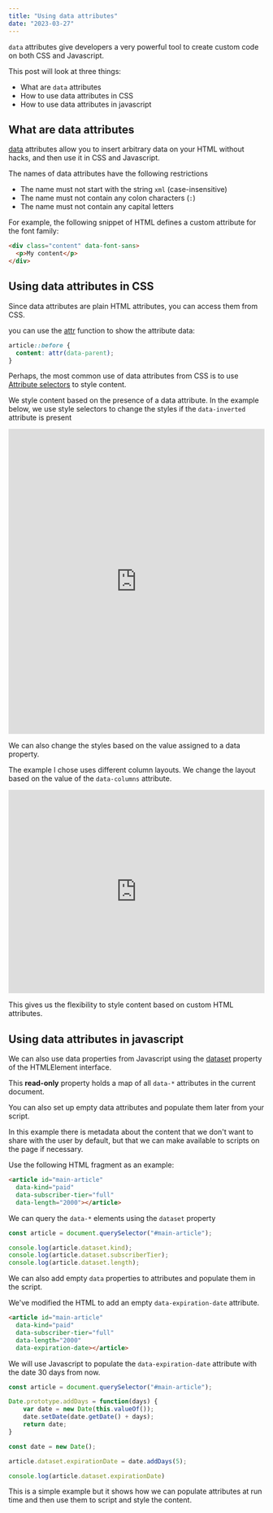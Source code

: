 ```yaml
---
title: "Using data attributes"
date: "2023-03-27"
---
```


`data` attributes give developers a very powerful tool to create custom code on both CSS and Javascript.

This post will look at three things:

* What are `data` attributes
* How to use data attributes in CSS
* How to use data attributes in javascript

## What are data attributes

[data](https://developer.mozilla.org/en-US/docs/Web/HTML/Global_attributes/data-*) attributes allow you to insert arbitrary data on your HTML without hacks, and then use it in CSS and Javascript.

The names of data attributes have the following restrictions

* The name must not start with the string `xml` (case-insensitive)
* The name must not contain any colon characters (`:`)
* The name must not contain any capital letters

For example, the following snippet of HTML defines a custom attribute for the font family:

```html
<div class="content" data-font-sans>
  <p>My content</p>
</div>
```

## Using data attributes in CSS

Since data attributes are plain HTML attributes, you can access them from CSS.

you can use the [attr](https://developer.mozilla.org/en-US/docs/Web/CSS/attr) function to show the attribute data:

```css
article::before {
  content: attr(data-parent);
}
```

Perhaps, the most common use of data attributes from CSS is to use [Attribute selectors](https://developer.mozilla.org/en-US/docs/Web/CSS/Attribute_selectors) to style content.

We style content based on the presence of a data attribute. In the example below, we use style selectors to change the styles if the `data-inverted` attribute is present

<iframe height="600" style="width: 100%;" scrolling="no" title="Data Attribute (1)" src="https://codepen.io/caraya/embed/oNPzpKj?default-tab=result" frameborder="no" loading="lazy" allowtransparency="true" allowfullscreen="true">See the Pen <a href="https://codepen.io/caraya/pen/oNPzpKj"> Data Attribute (1)</a> by Carlos Araya (<a href="https://codepen.io/caraya">@caraya</a>) on <a href="https://codepen.io">CodePen</a>. </iframe>

We can also change the styles based on the value assigned to a data property.

The example I chose uses different column layouts. We change the layout based on the value of the `data-columns` attribute.

<iframe height="400" style="width: 100%;" scrolling="no" title="Using data attributes to style content (2)" src="https://codepen.io/caraya/embed/dyqpdPM?default-tab=result" frameborder="no" loading="lazy" allowtransparency="true" allowfullscreen="true">See the Pen <a href="https://codepen.io/caraya/pen/dyqpdPM"> Using data attributes to style content (2)</a> by Carlos Araya (<a href="https://codepen.io/caraya">@caraya</a>) on <a href="https://codepen.io">CodePen</a>. </iframe>

This gives us the flexibility to style content based on custom HTML attributes.

## Using data attributes in javascript

We can also use data properties from Javascript using the [dataset](https://developer.mozilla.org/en-US/docs/Web/API/HTMLElement/dataset) property of the HTMLElement interface.

This **read-only** property holds a map of all `data-*` attributes in the current document.

You can also set up empty data attributes and populate them later from your script.

In this example there is metadata about the content that we don't want to share with the user by default, but that we can make available to scripts on the page if necessary.

Use the following HTML fragment as an example:

```html
<article id="main-article"
  data-kind="paid"
  data-subscriber-tier="full"
  data-length="2000"></article>
```

We can query the `data-*` elements using the `dataset` property

```js
const article = document.querySelector("#main-article");

console.log(article.dataset.kind);
console.log(article.dataset.subscriberTier);
console.log(article.dataset.length);
```

We can also add empty `data` properties to attributes and populate them in the script.

We've modified the HTML to add an empty `data-expiration-date` attribute.

```html
<article id="main-article"
  data-kind="paid"
  data-subscriber-tier="full"
  data-length="2000"
  data-expiration-date></article>
```

We will use Javascript to populate the `data-expiration-date` attribute with the date 30 days from now.

```js
const article = document.querySelector("#main-article");

Date.prototype.addDays = function(days) {
    var date = new Date(this.valueOf());
    date.setDate(date.getDate() + days);
    return date;
}

const date = new Date();

article.dataset.expirationDate = date.addDays(5);

console.log(article.dataset.expirationDate)
```

This is a simple example but it shows how we can populate attributes at run time and then use them to script and style the content.
